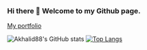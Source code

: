 ### Hi there 👋 Welcome to my Github page.

[My portfolio](https://akhalid88.github.io/port-of-folio/)
<!--
**akhalid88/akhalid88** is a ✨ _special_ ✨ repository because its `README.md` (this file) appears on your GitHub profile.

Here are some ideas to get you started:

- 🔭 I’m currently working on ...
- 🌱 I’m currently learning ...
- 👯 I’m looking to collaborate on ...
- 🤔 I’m looking for help with ...
- 💬 Ask me about ...
- 📫 How to reach me: ...
- 😄 Pronouns: ...
- ⚡ Fun fact: ...
-->

![Akhalid88's GitHub stats](https://github-readme-stats.vercel.app/api?username=akhalid88&show_icons=true&theme=chartreuse-dark)
[![Top Langs](https://github-readme-stats.vercel.app/api/top-langs/?username=akhalid88&layout=compact&theme=merko)](https://github.com/akhalid88/github-readme-stats)
